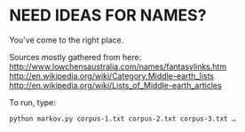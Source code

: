 NEED IDEAS FOR NAMES?
=====================

You've come to the right place.

Sources mostly gathered from here:
    http://www.lowchensaustralia.com/names/fantasylinks.htm
    http://en.wikipedia.org/wiki/Category:Middle-earth_lists
    http://en.wikipedia.org/wiki/Lists_of_Middle-earth_articles

To run, type:

    python markov.py corpus-1.txt corpus-2.txt corpus-3.txt …
